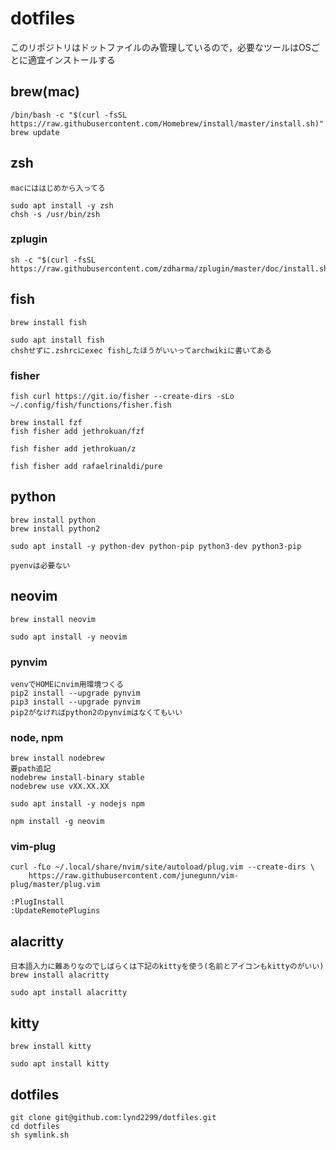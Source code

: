# dotfiles

このリポジトリはドットファイルのみ管理しているので，必要なツールはOSごとに適宜インストールする

## brew(mac)
```
/bin/bash -c "$(curl -fsSL https://raw.githubusercontent.com/Homebrew/install/master/install.sh)"
brew update
```

## zsh
```
macにははじめから入ってる

sudo apt install -y zsh
chsh -s /usr/bin/zsh
```

### zplugin
```
sh -c "$(curl -fsSL https://raw.githubusercontent.com/zdharma/zplugin/master/doc/install.sh)"
```

## fish
```
brew install fish

sudo apt install fish
chshせずに.zshrcにexec fishしたほうがいいってarchwikiに書いてある
```

### fisher
```
fish curl https://git.io/fisher --create-dirs -sLo ~/.config/fish/functions/fisher.fish     

brew install fzf
fish fisher add jethrokuan/fzf

fish fisher add jethrokuan/z

fish fisher add rafaelrinaldi/pure
```

## python
```
brew install python
brew install python2

sudo apt install -y python-dev python-pip python3-dev python3-pip

pyenvは必要ない
```

## neovim
```
brew install neovim

sudo apt install -y neovim
```

### pynvim
```
venvでHOMEにnvim用環境つくる
pip2 install --upgrade pynvim
pip3 install --upgrade pynvim
pip2がなければpython2のpynvimはなくてもいい
```

### node, npm
```
brew install nodebrew
要path追記
nodebrew install-binary stable
nodebrew use vXX.XX.XX

sudo apt install -y nodejs npm

npm install -g neovim
```

### vim-plug
```
curl -fLo ~/.local/share/nvim/site/autoload/plug.vim --create-dirs \
    https://raw.githubusercontent.com/junegunn/vim-plug/master/plug.vim

:PlugInstall
:UpdateRemotePlugins
```

## alacritty
```
日本語入力に難ありなのでしばらくは下記のkittyを使う(名前とアイコンもkittyのがいい)
brew install alacritty

sudo apt install alacritty
```

## kitty
```
brew install kitty

sudo apt install kitty
```

## dotfiles
```
git clone git@github.com:lynd2299/dotfiles.git
cd dotfiles
sh symlink.sh
```
